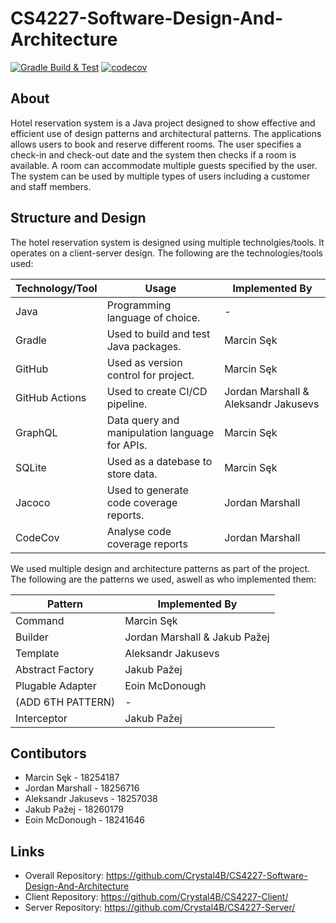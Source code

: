 # CS4227-Software-Design-And-Architecture
[![Gradle Build & Test](https://github.com/Crystal4B/CS4227-Client/actions/workflows/gradle.yml/badge.svg?branch=main)](https://github.com/Crystal4B/CS4227-Client/actions/workflows/gradle.yml) 
[![codecov](https://codecov.io/gh/Crystal4B/CS4227-Client/branch/main/graph/badge.svg?token=HZGEIPDLJV)](https://codecov.io/gh/Crystal4B/CS4227-Client)

## About
Hotel reservation system is a Java project designed to show effective and efficient use of design patterns and architectural patterns. The applications allows users to book and reserve different rooms. The user specifies a check-in and check-out date and the system then checks if a room is available. A room can accommodate multiple guests specified by the user. The system can be used by multiple types of users including a customer and staff members.

## Structure and Design
The hotel reservation system is designed using multiple technolgies/tools. It operates on a client-server design. The following are the technologies/tools used:

| Technology/Tool | Usage                                               | Implemented By                        |
|-----------------|-----------------------------------------------------|---------------------------------------|
| Java            | Programming language of choice.                     | -                                     |
| Gradle          | Used to build and test Java packages.               | Marcin Sęk                            |
| GitHub          | Used as version control for project.                | Marcin Sęk                            |
| GitHub Actions  | Used to create CI/CD pipeline.                      | Jordan Marshall & Aleksandr Jakusevs  |
| GraphQL         | Data query and manipulation language for APIs.      | Marcin Sęk                            |
| SQLite          | Used as a datebase to store data.                   | Marcin Sęk                            |
| Jacoco          | Used to generate code coverage reports.             | Jordan Marshall                       |
| CodeCov         | Analyse code coverage reports                       | Jordan Marshall                       |

We used multiple design and architecture patterns as part of the project. The following are the patterns we used, aswell as who implemented them:

| Pattern           | Implemented By                    |
|-------------------|-----------------------------------|
| Command           | Marcin Sęk                        |
| Builder           | Jordan Marshall & Jakub Pažej     |
| Template          | Aleksandr Jakusevs                |
| Abstract Factory  | Jakub Pažej                       |
| Plugable Adapter  | Eoin McDonough                    |
| (ADD 6TH PATTERN) | -                                 |
| Interceptor       | Jakub Pažej                       |

## Contibutors
- Marcin Sęk -            18254187         
- Jordan Marshall -       18256716    
- Aleksandr Jakusevs -    18257038  
- Jakub Pažej -           18260179         
- Eoin McDonough -        18241646      

## Links
- Overall Repository: https://github.com/Crystal4B/CS4227-Software-Design-And-Architecture
- Client Repository:  https://github.com/Crystal4B/CS4227-Client/
- Server Repository:  https://github.com/Crystal4B/CS4227-Server/
